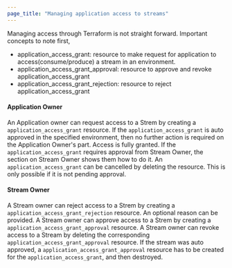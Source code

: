```yaml
---
page_title: "Managing application access to streams"
---
```


Managing access through Terraform is not straight forward.
Important concepts to note first,
- application_access_grant: resource to make request for application to access(consume/produce) a stream in an environment.
- application_access_grant_approval: resource to approve and revoke application_access_grant
- application_access_grant_rejection: resource to reject application_access_grant


#### Application Owner
An Application owner can request access to a Strem by creating a `application_access_grant` resource.
If the `application_access_grant` is auto approved in the specified environment, then no further action is required on the Application Owner's part. Access is fully granted.
If the `application_access_grant` requires approval from Stream Owner, the section on Stream Owner shows them how to do it.
An `application_access_grant` can be cancelled by deleting the resource. This is only possible if it is not pending approval.

#### Stream Owner
A Stream owner can reject access to a Strem by creating a `application_access_grant_rejection` resource. An optional reason can be provided.
A Stream owner can approve access to a Strem by creating a `application_access_grant_approval` resource. 
A Stream owner can revoke access to a Stream by deleting the corresponding `application_access_grant_approval` resource.
If the stream was auto approved, a `application_access_grant_approval` resource has to be created for the `application_access_grant`, and then destroyed.

